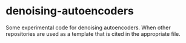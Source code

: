 # denoising-autoencoders

Some experimental code for denoising autoencoders. When other repositories are used as a template that is cited in the appropriate file.
